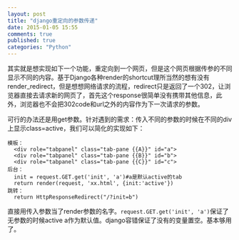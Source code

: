 ```yaml
---
layout: post
title: "django重定向的参数传递"
date: 2015-01-05 15:55
comments: true
published: true
categories: "Python"
---
```

  
  其实就是想实现如下一个功能，重定向到一个网页，但是这个网页根据传参的不同显示不同的内容。基于Django各种render的shortcut理所当然的想有没有render_redirect，但是想想网络请求的流程，redirect只是返回了一个302，让浏览器直接去请求新的网页了，首先这个response很简单没有携带其他信息，此外，浏览器也不会把302code和url之外的内容作为下一次请求的参数。

  可行的办法还是用get参数。针对遇到的需求：传入不同的参数的时候在不同的div上显示class=active，我们可以简化的实现如下：

    模板：
      <div role="tabpanel" class="tab-pane {{A}}" id="a">
      <div role="tabpanel" class="tab-pane {{B}}" id="b">
      <div role="tabpanel" class="tab-pane {{C}}" id="c">
    后台：
   	  init = request.GET.get('init', 'a')#a是默认active的tab
      return render(request, 'xx.html', {init:'active'})
    跳转：
      return HttpResponseRedirect("/?init=b")

  直接用传入参数当了render参数的名字。`request.GET.get('init', 'a')`保证了无参数的时候active a作为默认值。django容错保证了没有的变量置空。基本够用了。


